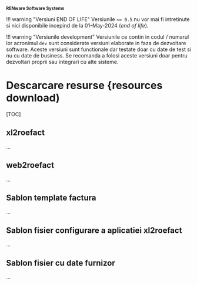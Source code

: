 
<small>**RENware Software Systems**</small>

<!--NOTE: DISCLAIMER -->

!!! warning "Versiuni END OF LIFE"
    Versiunile `<= 0.5` nu vor mai fi intretinute si nici disponibile incepind de la 01-May-2024 (*end of life*).

!!! warning "Versiunile development"
    Versiunile ce contin in codul / numarul lor acronimul `dev` sunt considerate versiuni elaborate in faza de dezvoltare software.
    Aceste versiuni sunt functionale dar testate doar cu date de test si nu cu date de business.
    Se recomanda a folosi aceste versiuni doar pentru dezvoltari proprii sau integrari cu alte sisteme.


# Descarcare resurse {resources download)

[TOC]


## xl2roefact
...

## web2roefact
...

## Sablon template factura   <a id="sablon-template-factura"></a>
...

## Sablon fisier configurare a aplicatiei xl2roefact   <a id="sablon-fisier-configurare-a-aplicatiei-xl2roefact"></a>
...

## Sablon fisier cu date furnizor  <a id="sablon-fisier-cu-date-furnizor"></a>
...



